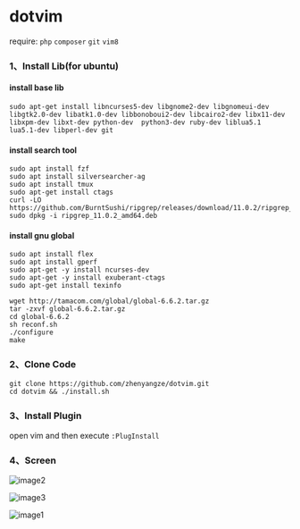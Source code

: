 # dotvim

require: `php` `composer` `git` `vim8`

### 1、Install Lib(for ubuntu)

#### install base lib
```shell
sudo apt-get install libncurses5-dev libgnome2-dev libgnomeui-dev libgtk2.0-dev libatk1.0-dev libbonoboui2-dev libcairo2-dev libx11-dev libxpm-dev libxt-dev python-dev  python3-dev ruby-dev liblua5.1 lua5.1-dev libperl-dev git
```
#### install search tool
```shell
sudo apt install fzf
sudo apt install silversearcher-ag
sudo apt install tmux
sudo apt-get install ctags
curl -LO https://github.com/BurntSushi/ripgrep/releases/download/11.0.2/ripgrep_11.0.2_amd64.deb
sudo dpkg -i ripgrep_11.0.2_amd64.deb
```

#### install gnu global
```shell
sudo apt install flex
sudo apt install gperf
sudo apt-get -y install ncurses-dev
sudo apt-get -y install exuberant-ctags
sudo apt-get install texinfo

wget http://tamacom.com/global/global-6.6.2.tar.gz
tar -zxvf global-6.6.2.tar.gz
cd global-6.6.2
sh reconf.sh 
./configure
make
```

### 2、Clone Code
```shell
git clone https://github.com/zhenyangze/dotvim.git
cd dotvim && ./install.sh
```
### 3、Install Plugin
open vim and then execute `:PlugInstall`

### 4、Screen
![image2](http://wx1.sinaimg.cn/large/0060lm7Tly1fw20btpf51j31kw0ynalp.jpg)

![image3](http://wx3.sinaimg.cn/large/0060lm7Tly1fw20bu3hnpj31kw0ynqg3.jpg)

![image1](http://wx4.sinaimg.cn/large/0060lm7Tly1fw20bs1a16j31kw0yntjc.jpg)